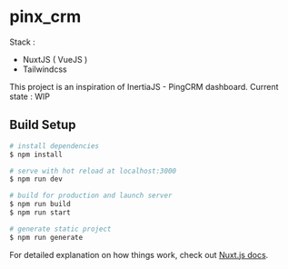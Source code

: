 # pinx_crm

Stack :
 - NuxtJS ( VueJS )
 - Tailwindcss
 

This project is an inspiration of InertiaJS - PingCRM dashboard.
Current state : WIP


## Build Setup

```bash
# install dependencies
$ npm install

# serve with hot reload at localhost:3000
$ npm run dev

# build for production and launch server
$ npm run build
$ npm run start

# generate static project
$ npm run generate
```

For detailed explanation on how things work, check out [Nuxt.js docs](https://nuxtjs.org).
